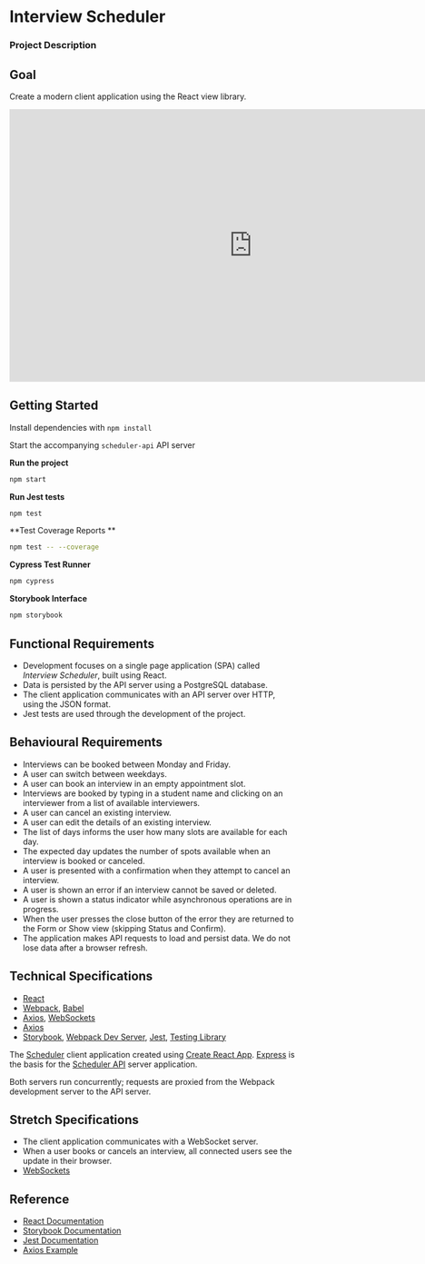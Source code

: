 # Interview Scheduler

### Project Description

## Goal

Create a modern client application using the React view library.

<iframe src="https://player.vimeo.com/video/333496141" width="854" height="480" frameborder="0" allow="autoplay; fullscreen" allowfullscreen="" style="box-sizing: border-box;"></iframe>

## Getting Started

Install dependencies with `npm install`

Start the accompanying `scheduler-api` API server



**Run the project**

```bash
npm start
```



**Run Jest tests**

```bash
npm test
```



**Test Coverage Reports **

```bash
npm test -- --coverage
```



**Cypress Test Runner**

```bash
npm cypress
```



**Storybook Interface**

```bash
npm storybook
```



## Functional Requirements

- Development focuses on a single page application (SPA) called *Interview Scheduler*, built using React.
- Data is persisted by the API server using a PostgreSQL database.
- The client application communicates with an API server over HTTP, using the JSON format.
- Jest tests are used through the development of the project.

## Behavioural Requirements

- Interviews can be booked between Monday and Friday.
- A user can switch between weekdays.
- A user can book an interview in an empty appointment slot.
- Interviews are booked by typing in a student name and clicking on an interviewer from a list of available interviewers.
- A user can cancel an existing interview.
- A user can edit the details of an existing interview.
- The list of days informs the user how many slots are available for each day.
- The expected day updates the number of spots available when an interview is booked or canceled.
- A user is presented with a confirmation when they attempt to cancel an interview.
- A user is shown an error if an interview cannot be saved or deleted.
- A user is shown a status indicator while asynchronous operations are in progress.
- When the user presses the close button of the error they are returned to the Form or Show view (skipping Status and Confirm).
- The application makes API requests to load and persist data. We do not lose data after a browser refresh.

## Technical Specifications

- [React](https://reactjs.org/)
- [Webpack](https://webpack.js.org/), [Babel](https://babeljs.io/)
- [Axios](https://github.com/axios/axios), [WebSockets](https://developer.mozilla.org/en-US/docs/Web/API/WebSockets_API)
- [Axios](https://github.com/axios/axios)
- [Storybook](https://storybook.js.org/), [Webpack Dev Server](https://github.com/webpack/webpack-dev-server), [Jest](https://jestjs.io/en/), [Testing Library](https://testing-library.com/)

The [Scheduler](https://github.com/lighthouse-labs/scheduler) client application created using [Create React App](https://facebook.github.io/create-react-app/). [Express](https://expressjs.com/) is the basis for the [Scheduler API](https://github.com/lighthouse-labs/scheduler-api) server application.

Both servers run concurrently; requests are proxied from the Webpack development server to the API server.

## Stretch Specifications

- The client application communicates with a WebSocket server.
- When a user books or cancels an interview, all connected users see the update in their browser.
- [WebSockets](https://developer.mozilla.org/en-US/docs/Web/API/WebSockets_API)

## Reference

- [React Documentation](https://reactjs.org/docs/getting-started.html)
- [Storybook Documentation](https://storybook.js.org/docs/basics/introduction/)
- [Jest Documentation](https://jestjs.io/docs/en/getting-started)
- [Axios Example](https://github.com/axios/axios#example)

